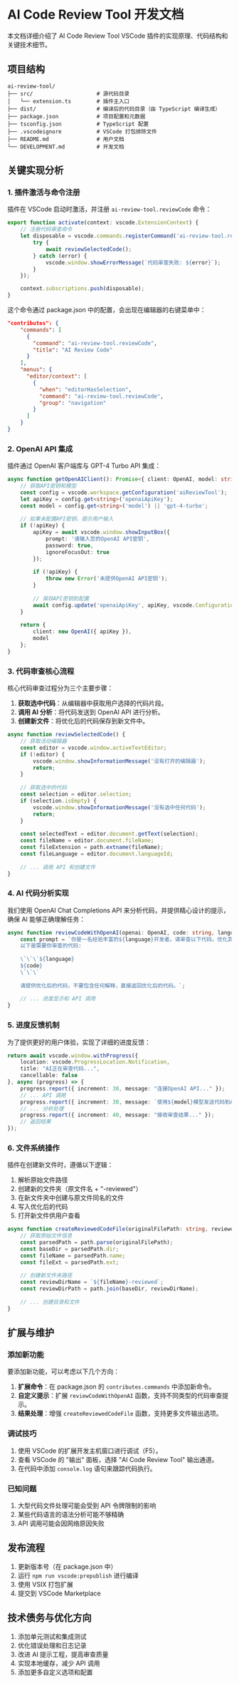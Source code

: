 # AI Code Review Tool 开发文档

本文档详细介绍了 AI Code Review Tool VSCode 插件的实现原理、代码结构和关键技术细节。

## 项目结构

```
ai-review-tool/
├── src/                    # 源代码目录
│   └── extension.ts        # 插件主入口
├── dist/                   # 编译后的代码目录（由 TypeScript 编译生成）
├── package.json            # 项目配置和元数据
├── tsconfig.json           # TypeScript 配置
├── .vscodeignore           # VSCode 打包排除文件
├── README.md               # 用户文档
└── DEVELOPMENT.md          # 开发文档
```

## 关键实现分析

### 1. 插件激活与命令注册

插件在 VSCode 启动时激活，并注册 `ai-review-tool.reviewCode` 命令：

```typescript
export function activate(context: vscode.ExtensionContext) {
    // 注册代码审查命令
    let disposable = vscode.commands.registerCommand('ai-review-tool.reviewCode', async () => {
        try {
            await reviewSelectedCode();
        } catch (error) {
            vscode.window.showErrorMessage(`代码审查失败: ${error}`);
        }
    });

    context.subscriptions.push(disposable);
}
```

这个命令通过 package.json 中的配置，会出现在编辑器的右键菜单中：

```json
"contributes": {
    "commands": [
      {
        "command": "ai-review-tool.reviewCode",
        "title": "AI Review Code"
      }
    ],
    "menus": {
      "editor/context": [
        {
          "when": "editorHasSelection",
          "command": "ai-review-tool.reviewCode",
          "group": "navigation"
        }
      ]
    }
}
```

### 2. OpenAI API 集成

插件通过 OpenAI 客户端库与 GPT-4 Turbo API 集成：

```typescript
async function getOpenAIClient(): Promise<{ client: OpenAI, model: string }> {
    // 获取API密钥和模型
    const config = vscode.workspace.getConfiguration('aiReviewTool');
    let apiKey = config.get<string>('openaiApiKey');
    const model = config.get<string>('model') || 'gpt-4-turbo';
    
    // 如果未配置API密钥，提示用户输入
    if (!apiKey) {
        apiKey = await vscode.window.showInputBox({
            prompt: '请输入您的OpenAI API密钥',
            password: true,
            ignoreFocusOut: true
        });
        
        if (!apiKey) {
            throw new Error('未提供OpenAI API密钥');
        }
        
        // 保存API密钥到配置
        await config.update('openaiApiKey', apiKey, vscode.ConfigurationTarget.Global);
    }
    
    return {
        client: new OpenAI({ apiKey }),
        model
    };
}
```

### 3. 代码审查核心流程

核心代码审查过程分为三个主要步骤：

1. **获取选中代码**：从编辑器中获取用户选择的代码片段。
2. **调用 AI 分析**：将代码发送到 OpenAI API 进行分析。
3. **创建新文件**：将优化后的代码保存到新文件中。

```typescript
async function reviewSelectedCode() {
    // 获取活动编辑器
    const editor = vscode.window.activeTextEditor;
    if (!editor) {
        vscode.window.showInformationMessage('没有打开的编辑器');
        return;
    }
    
    // 获取选中的代码
    const selection = editor.selection;
    if (selection.isEmpty) {
        vscode.window.showInformationMessage('没有选中任何代码');
        return;
    }
    
    const selectedText = editor.document.getText(selection);
    const fileName = editor.document.fileName;
    const fileExtension = path.extname(fileName);
    const fileLanguage = editor.document.languageId;
    
    // ... 调用 API 和创建文件
}
```

### 4. AI 代码分析实现

我们使用 OpenAI Chat Completions API 来分析代码，并提供精心设计的提示，确保 AI 能够正确理解任务：

```typescript
async function reviewCodeWithOpenAI(openai: OpenAI, code: string, language: string, model: string): Promise<string> {
    const prompt = `你是一名经验丰富的${language}开发者。请审查以下代码，优化其质量，提高其效率、可读性和可维护性，并修复任何潜在的问题。
    以下是需要你审查的代码:
    
    \`\`\`${language}
    ${code}
    \`\`\`
    
    请提供优化后的代码，不要包含任何解释，直接返回优化后的代码。`;
    
    // ... 进度显示和 API 调用
}
```

### 5. 进度反馈机制

为了提供更好的用户体验，实现了详细的进度反馈：

```typescript
return await vscode.window.withProgress({
    location: vscode.ProgressLocation.Notification,
    title: "AI正在审查代码...",
    cancellable: false
}, async (progress) => {
    progress.report({ increment: 30, message: "连接OpenAI API..." });
    // ... API 调用
    progress.report({ increment: 30, message: `使用${model}模型发送代码到AI进行分析...` });
    // ... 分析处理
    progress.report({ increment: 40, message: "接收审查结果..." });
    // 返回结果
});
```

### 6. 文件系统操作

插件在创建新文件时，遵循以下逻辑：

1. 解析原始文件路径
2. 创建新的文件夹（原文件名 + "-reviewed"）
3. 在新文件夹中创建与原文件同名的文件
4. 写入优化后的代码
5. 打开新文件供用户查看

```typescript
async function createReviewedCodeFile(originalFilePath: string, reviewedCode: string) {
    // 获取原始文件信息
    const parsedPath = path.parse(originalFilePath);
    const baseDir = parsedPath.dir;
    const fileName = parsedPath.name;
    const fileExt = parsedPath.ext;
    
    // 创建新文件夹路径
    const reviewDirName = `${fileName}-reviewed`;
    const reviewDirPath = path.join(baseDir, reviewDirName);
    
    // ... 创建目录和文件
}
```

## 扩展与维护

### 添加新功能

要添加新功能，可以考虑以下几个方向：

1. **扩展命令**：在 package.json 的 `contributes.commands` 中添加新命令。
2. **自定义提示**：扩展 `reviewCodeWithOpenAI` 函数，支持不同类型的代码审查提示。
3. **结果处理**：增强 `createReviewedCodeFile` 函数，支持更多文件输出选项。

### 调试技巧

1. 使用 VSCode 的扩展开发主机窗口进行调试（F5）。
2. 查看 VSCode 的 "输出" 面板，选择 "AI Code Review Tool" 输出通道。
3. 在代码中添加 `console.log` 语句来跟踪代码执行。

### 已知问题

1. 大型代码文件处理可能会受到 API 令牌限制的影响
2. 某些代码语言的语法分析可能不够精确
3. API 调用可能会因网络原因失败

## 发布流程

1. 更新版本号（在 package.json 中）
2. 运行 `npm run vscode:prepublish` 进行编译
3. 使用 VSIX 打包扩展
4. 提交到 VSCode Marketplace

## 技术债务与优化方向

1. 添加单元测试和集成测试
2. 优化错误处理和日志记录
3. 改进 AI 提示工程，提高审查质量
4. 实现本地缓存，减少 API 调用
5. 添加更多自定义选项和配置 